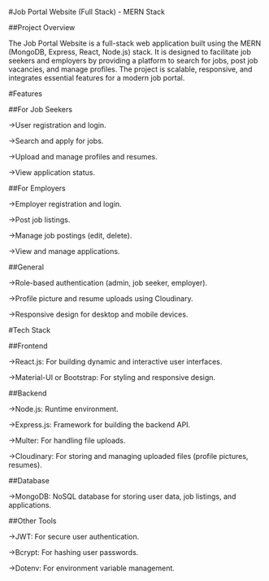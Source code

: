 #Job Portal Website (Full Stack) - MERN Stack

##Project Overview

The Job Portal Website is a full-stack web application built using the MERN (MongoDB, Express, React, Node.js) stack. It is designed to facilitate job seekers and employers by providing a platform to search for jobs, post job vacancies, and manage profiles. The project is scalable, responsive, and integrates essential features for a modern job portal.

#Features

##For Job Seekers

->User registration and login.

->Search and apply for jobs.

->Upload and manage profiles and resumes.

->View application status.

##For Employers

->Employer registration and login.

->Post job listings.

->Manage job postings (edit, delete).

->View and manage applications.

##General

->Role-based authentication (admin, job seeker, employer).

->Profile picture and resume uploads using Cloudinary.

->Responsive design for desktop and mobile devices.

#Tech Stack

##Frontend

->React.js: For building dynamic and interactive user interfaces.

->Material-UI or Bootstrap: For styling and responsive design.

##Backend

->Node.js: Runtime environment.

->Express.js: Framework for building the backend API.

->Multer: For handling file uploads.

->Cloudinary: For storing and managing uploaded files (profile pictures, resumes).

##Database

->MongoDB: NoSQL database for storing user data, job listings, and applications.

##Other Tools

->JWT: For secure user authentication.

->Bcrypt: For hashing user passwords.

->Dotenv: For environment variable management.